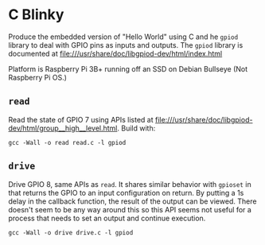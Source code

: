 # C Blinky

Produce the embedded version of "Hello World" using C and he `gpiod` library to deal with GPIO pins as inputs and outputs. The `gpiod` library is documented at <file:///usr/share/doc/libgpiod-dev/html/index.html>

Platform is Raspberry Pi 3B+ running off an SSD on Debian Bullseye (Not Raspberry Pi OS.) 

## `read`

Read the state of GPIO 7 using APIs listed at <file:///usr/share/doc/libgpiod-dev/html/group__high__level.html>. Build with:

```text
gcc -Wall -o read read.c -l gpiod
```

## `drive`

Drive GPIO 8, same APIs as `read`. It shares similar behavior with `gpioset` in that returns the GPIO to an input configuration on return. By putting a 1s delay in the callback function, the result of the output can be viewed. There doesn't seem to be any way around this so this API seems not useful for a process that needs to set an output and continue execution.

```text
gcc -Wall -o drive drive.c -l gpiod
```
